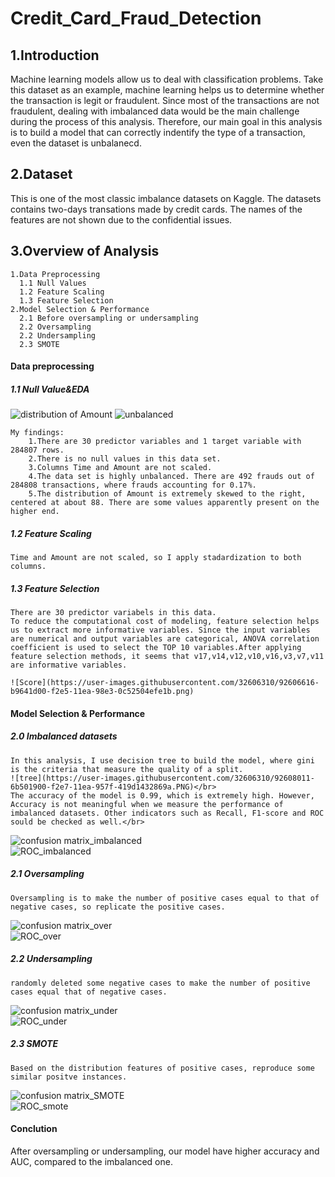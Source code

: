 # Credit_Card_Fraud_Detection
## 1.Introduction

Machine learning models allow us to deal with classification problems. Take this dataset as an example, machine learning helps us to determine whether the transaction is legit or fraudulent. Since most of the transactions are not fraudulent, dealing with imbalanced data would be the main challenge during the process of this analysis. Therefore, our main goal in this analysis is to build a model that can correctly indentify the type of a transaction, even the dataset is unbalanecd.

## 2.Dataset
This is one of the most classic imbalance datasets on Kaggle. The datasets contains two-days transations made by credit cards. The names of the features are not shown due to the confidential issues.

## 3.Overview of Analysis
```
1.Data Preprocessing
  1.1 Null Values
  1.2 Feature Scaling
  1.3 Feature Selection
2.Model Selection & Performance
  2.1 Before oversampling or undersampling
  2.2 Oversampling
  2.2 Undersampling
  2.3 SMOTE
```
#### Data preprocessing

##### 1.1 Null Value&EDA
![distribution of Amount](https://user-images.githubusercontent.com/32606310/92606682-ca149300-f2e5-11ea-9af5-c617e810622f.png)
![unbalanced](https://user-images.githubusercontent.com/32606310/92606635-bec16780-f2e5-11ea-8a65-21ad52276e62.png)

```
My findings:
    1.There are 30 predictor variables and 1 target variable with 284807 rows.
    2.There is no null values in this data set.
    3.Columns Time and Amount are not scaled.
    4.The data set is highly unbalanced. There are 492 frauds out of 284808 transactions, where frauds accounting for 0.17%.
    5.The distribution of Amount is extremely skewed to the right, centered at about 88. There are some values apparently present on the higher end.
```
##### 1.2 Feature Scaling
```
Time and Amount are not scaled, so I apply stadardization to both columns.
```
##### 1.3 Feature Selection

```
There are 30 predictor variabels in this data. 
To reduce the computational cost of modeling, feature selection helps us to extract more informative variables. Since the input variables are numerical and output variables are categorical, ANOVA correlation coefficient is used to select the TOP 10 variables.After applying feature selection methods, it seems that v17,v14,v12,v10,v16,v3,v7,v11 are informative variables.

![Score](https://user-images.githubusercontent.com/32606310/92606616-b9641d00-f2e5-11ea-98e3-0c52504efe1b.png)
```
#### Model Selection & Performance
##### 2.0 Imbalanced datasets
```
In this analysis, I use decision tree to build the model, where gini is the criteria that measure the quality of a split.
![tree](https://user-images.githubusercontent.com/32606310/92608011-6b501900-f2e7-11ea-957f-419d1432869a.PNG)</br>
The accuracy of the model is 0.99, which is extremely high. However, Accuracy is not meaningful when we measure the performance of imbalanced datasets. Other indicators such as Recall, F1-score and ROC sould be checked as well.</br>
```
![confusion matrix_imbalanced](https://user-images.githubusercontent.com/32606310/92607985-668b6500-f2e7-11ea-906c-d299321defbe.PNG)</br>
![ROC_imbalanced](https://user-images.githubusercontent.com/32606310/92607531-d5b48980-f2e6-11ea-8940-432e8f733c14.png)</br>

##### 2.1 Oversampling
```
Oversampling is to make the number of positive cases equal to that of negative cases, so replicate the positive cases.
```
![confusion matrix_over](https://user-images.githubusercontent.com/32606310/92607987-6723fb80-f2e7-11ea-99ec-d6c7a089fcf0.PNG)</br>
![ROC_over](https://user-images.githubusercontent.com/32606310/92607535-d5b48980-f2e6-11ea-8043-65fc26f35dfd.png)</br>
##### 2.2 Undersampling
```
randomly deleted some negative cases to make the number of positive cases equal that of negative cases.
```
![confusion matrix_under](https://user-images.githubusercontent.com/32606310/92608001-6a1eec00-f2e7-11ea-9532-3b23ca318f15.PNG)</br>
![ROC_under](https://user-images.githubusercontent.com/32606310/92607545-d816e380-f2e6-11ea-8d30-0eaa6c4caaa5.png)</br>
##### 2.3 SMOTE
```
Based on the distribution features of positive cases, reproduce some similar positve instances.
```
![confusion matrix_SMOTE](https://user-images.githubusercontent.com/32606310/92607995-68edbf00-f2e7-11ea-8982-52dce3f060e1.PNG)</br>
![ROC_smote](https://user-images.githubusercontent.com/32606310/92607537-d6e5b680-f2e6-11ea-882d-fa177447f1cc.png)</br>
#### Conclution
After oversampling or undersampling, our model have higher accuracy and AUC, compared to the imbalanced one.
